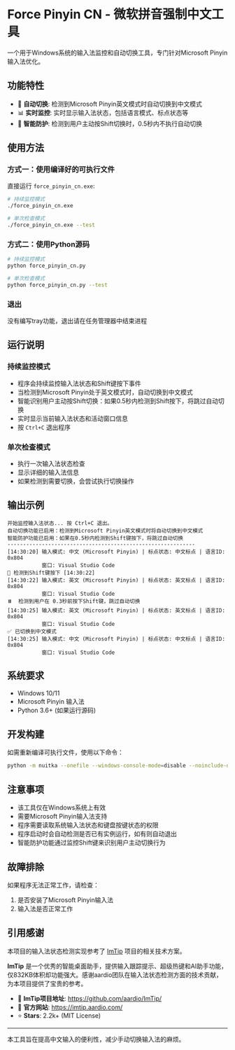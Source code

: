 # Force Pinyin CN - 微软拼音强制中文工具

一个用于Windows系统的输入法监控和自动切换工具，专门针对Microsoft Pinyin输入法优化。

## 功能特性

- 🎯 **自动切换**: 检测到Microsoft Pinyin英文模式时自动切换到中文模式
- 📊 **实时监控**: 实时显示输入法状态，包括语言模式、标点状态等
- 🧠 **智能防护**: 检测到用户主动按Shift切换时，0.5秒内不执行自动切换

## 使用方法

### 方式一：使用编译好的可执行文件

直接运行 `force_pinyin_cn.exe`:

```bash
# 持续监控模式
./force_pinyin_cn.exe

# 单次检查模式
./force_pinyin_cn.exe --test
```

### 方式二：使用Python源码

```bash
# 持续监控模式
python force_pinyin_cn.py

# 单次检查模式  
python force_pinyin_cn.py --test
```

### 退出
没有编写tray功能，退出请在任务管理器中结束进程

## 运行说明

### 持续监控模式
- 程序会持续监控输入法状态和Shift键按下事件
- 当检测到Microsoft Pinyin处于英文模式时，自动切换到中文模式
- 智能识别用户主动按Shift切换：如果0.5秒内检测到Shift按下，将跳过自动切换
- 实时显示当前输入法状态和活动窗口信息
- 按 `Ctrl+C` 退出程序

### 单次检查模式
- 执行一次输入法状态检查
- 显示详细的输入法信息
- 如果检测到需要切换，会尝试执行切换操作

## 输出示例

```
开始监控输入法状态... 按 Ctrl+C 退出。
自动切换功能已启用：检测到Microsoft Pinyin英文模式时将自动切换到中文模式
智能防护功能已启用：如果在0.5秒内检测到Shift键按下，将跳过自动切换
------------------------------------------------------------
[14:30:20] 输入模式: 中文 (Microsoft Pinyin) | 标点状态: 中文标点 | 语言ID: 0x804
           窗口: Visual Studio Code
🔄 检测到Shift键按下 [14:30:22]
[14:30:22] 输入模式: 英文 (Microsoft Pinyin) | 标点状态: 英文标点 | 语言ID: 0x804
           窗口: Visual Studio Code
⏸️  检测到用户在 0.3秒前按下Shift键，跳过自动切换
[14:30:25] 输入模式: 英文 (Microsoft Pinyin) | 标点状态: 英文标点 | 语言ID: 0x804
           窗口: Visual Studio Code
✅ 已切换到中文模式
[14:30:25] 输入模式: 中文 (Microsoft Pinyin) | 标点状态: 中文标点 | 语言ID: 0x804
           窗口: Visual Studio Code
```

## 系统要求

- Windows 10/11
- Microsoft Pinyin 输入法
- Python 3.6+ (如果运行源码)

## 开发构建

如需重新编译可执行文件，使用以下命令：

```bash
python -m nuitka --onefile --windows-console-mode=disable --noinclude-dlls=libcrypto-3.dll --windows-icon-from-ico=.\icon.ico force_pinyin_cn.py
```

## 注意事项

- 该工具仅在Windows系统上有效
- 需要Microsoft Pinyin输入法支持
- 程序需要读取系统输入法状态和键盘按键状态的权限
- 程序启动时会自动检测是否已有实例运行，如有则自动退出
- 智能防护功能通过监控Shift键来识别用户主动切换行为

## 故障排除

如果程序无法正常工作，请检查：
1. 是否安装了Microsoft Pinyin输入法
2. 输入法是否正常工作

## 引用感谢

本项目的输入法状态检测实现参考了 [ImTip](https://github.com/aardio/ImTip/) 项目的相关技术方案。

**ImTip** 是一个优秀的智能桌面助手，提供输入跟踪提示、超级热键和AI助手功能，仅832KB体积却功能强大。感谢aardio团队在输入法状态检测方面的技术贡献，为本项目提供了宝贵的参考。

- 🔗 **ImTip项目地址**: https://github.com/aardio/ImTip/
- 📖 **官方网站**: https://imtip.aardio.com/
- ⭐ **Stars**: 2.2k+ (MIT License)

---

本工具旨在提高中文输入的便利性，减少手动切换输入法的麻烦。